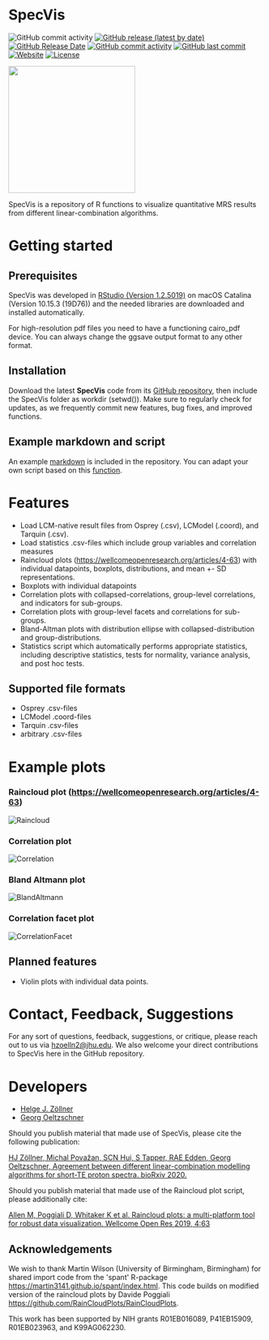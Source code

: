 # SpecVis
![GitHub commit activity](https://img.shields.io/github/commit-activity/m/HJZollner/SpecVis?style=for-the-badge)
[![GitHub release (latest by date)](https://img.shields.io/github/v/release/HJZollner/SpecVis)](https://github.com/HJZollner/SpecVis/releases)
[![GitHub Release Date](https://img.shields.io/github/release-date/HJZollner/SpecVis?style=for-the-badge)](https://github.com/HJZollner/SpecVis/releases)
[![GitHub commit activity](https://img.shields.io/github/commit-activity/m/HJZollner/SpecVis)](https://github.com/HJZollner/SpecVis/commits/master)
[![GitHub last commit](https://img.shields.io/github/last-commit/HJZollner/SpecVis)](https://github.com/HJZollner/SpecVis/commits/develop)
[![Website](https://img.shields.io/website?down_color=lightgrey&down_message=offline&up_color=green&up_message=online&url=https%3A%2F%2Fhjzollner.github.io)](https://hjzollner.github.io)
[![License](https://img.shields.io/github/license/HJZollner/SpecVis)](https://github.com/HJZollner/SpecVis/blob/develop/LICENSE.md)

<img src="/Logo.png" width="250">

SpecVis is a repository of R functions to visualize quantitative MRS results from different linear-combination algorithms.
# Getting started

## Prerequisites

SpecVis was developed in [RStudio (Version 1.2.5019)](https://rstudio.com/) on macOS Catalina (Version 10.15.3 (19D76)) and
the needed libraries are downloaded and installed automatically.

For high-resolution pdf files you need to have a functioning cairo_pdf device. You can always change the ggsave output format to any other format. 

## Installation

Download the latest **SpecVis** code from its [GitHub
repository](https://github.com/hezoe100/SpecVis), then include the SpecVis folder as
workdir (setwd()). Make sure to regularly check for updates, as we frequently commit new features, bug fixes, and improved
functions.

## Example markdown and script

An example [markdown](https://github.com/hezoe100/SpecVis/blob/master/examples/Example.md) is included in the repository. You can adapt your own script based on this [function](https://github.com/hezoe100/SpecVis/blob/master/examples/LC_comp.R).

# Features
- Load LCM-native result files from Osprey (.csv), LCModel (.coord), and Tarquin (.csv).
- Load statistics .csv-files which include group variables and correlation measures
- Raincloud plots (https://wellcomeopenresearch.org/articles/4-63) with individual datapoints, boxplots, distributions, and mean +- SD representations.
- Boxplots with individual datapoints
- Correlation plots with collapsed-correlations, group-level correlations, and indicators for sub-groups.
- Correlation plots with group-level facets and correlations for sub-groups.
- Bland-Altman plots with distribution ellipse with collapsed-distribution and group-distributions.
- Statistics script which automatically performs appropriate statistics, including descriptive statistics, tests for normality, variance analysis, and post hoc tests.

## Supported file formats
- Osprey .csv-files
- LCModel .coord-files
- Tarquin .csv-files
- arbitrary .csv-files

# Example plots
### Raincloud plot (https://wellcomeopenresearch.org/articles/4-63)
![Raincloud](/examples/RaincloudByLCMwithLimits4colums.png)
### Correlation plot
![Correlation](/examples/CorrelationByVendorWithSubgroups.png)
### Bland Altmann plot
![BlandAltmann](/examples/BlandAltmann.png)
### Correlation facet plot
![CorrelationFacet](/examples/CorrelationFacetSmall.png)

## Planned features
- Violin plots with individual data points.

# Contact, Feedback, Suggestions

For any sort of questions, feedback, suggestions, or critique, please reach out to us via hzoelln2@jhu.edu. We also welcome your direct contributions to SpecVis here in the GitHub repository.

# Developers

- [Helge J. Zöllner](mailto:hzoelln2@jhu.edu)
- [Georg Oeltzschner](mailto:goeltzs1@jhu.edu)

Should you publish material that made use of SpecVis, please cite the following publication:

[HJ Zöllner, Michal Považan, SCN Hui, S Tapper, RAE Edden, Georg Oeltzschner, Agreement between different linear-combination modelling algorithms for short-TE proton spectra. bioRxiv 2020.](https://doi.org/10.1101/2020.06.05.136796)

Should you publish material that made use of the Raincloud plot script, please additionally cite: 

[Allen M, Poggiali D, Whitaker K et al. Raincloud plots: a multi-platform tool for robust data visualization. Wellcome Open Res 2019, 4:63](https://wellcomeopenresearch.org/articles/4-63)

## Acknowledgements

We wish to thank Martin Wilson (University of Birmingham, Birmingham) for shared import code from the 'spant' R-package https://martin3141.github.io/spant/index.html. This code builds on modified version of the raincloud plots by Davide      Poggiali https://github.com/RainCloudPlots/RainCloudPlots.

This work has been supported by NIH grants R01EB016089, P41EB15909, R01EB023963, and K99AG062230.
